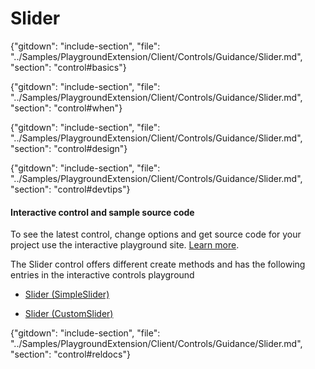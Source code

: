 ﻿# Slider

{"gitdown": "include-section", "file": "../Samples/PlaygroundExtension/Client/Controls/Guidance/Slider.md", "section": "control#basics"}

<!-- TODO get an IMAGE to embed here -->

<!-- TODO get an SAMPLE CODE to embed here -->

{"gitdown": "include-section", "file": "../Samples/PlaygroundExtension/Client/Controls/Guidance/Slider.md", "section": "control#when"}

{"gitdown": "include-section", "file": "../Samples/PlaygroundExtension/Client/Controls/Guidance/Slider.md", "section": "control#design"}

{"gitdown": "include-section", "file": "../Samples/PlaygroundExtension/Client/Controls/Guidance/Slider.md", "section": "control#devtips"}

#### Interactive control and sample source code
To see the latest control, change options and get source code for your project use the interactive playground site.  [Learn more](./top-extensions-controls-playground.md).

The Slider control offers different create methods and has the following entries in the interactive controls playground

*  <a href="https://ms.portal.azure.com/?Microsoft_Azure_Playground=true#blade/Microsoft_Azure_Playground/ControlsIndexBlade/Slider_createSimpleSlider_Playground" target="_blank">Slider (SimpleSlider)</a>

*  <a href="https://ms.portal.azure.com/?Microsoft_Azure_Playground=true#blade/Microsoft_Azure_Playground/ControlsIndexBlade/Slider_createCustomSlider_Playground" target="_blank">Slider (CustomSlider)</a>

 


{"gitdown": "include-section", "file": "../Samples/PlaygroundExtension/Client/Controls/Guidance/Slider.md", "section": "control#reldocs"}
